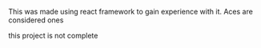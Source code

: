This was made using react framework to gain experience with it. 
Aces are considered ones


this project is not complete


